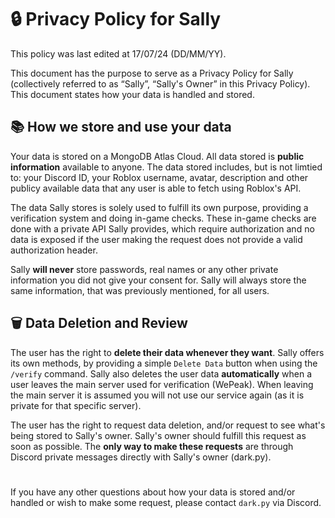 # 🔒 Privacy Policy for Sally
This policy was last edited at 17/07/24 (DD/MM/YY).

This document has the purpose to serve as a Privacy Policy for Sally (collectively referred to as “Sally”, “Sally's Owner” in this Privacy Policy). This document states how your data is handled and stored.

## 📚 How we store and use your data

Your data is stored on a MongoDB Atlas Cloud. All data stored is **public information** available to anyone. The data stored includes, but is not limtied to: your Discord ID, your Roblox username, avatar, description and other publicy available data that any user is able to fetch using Roblox's API.

The data Sally stores is solely used to fulfill its own purpose, providing a verification system and doing in-game checks. These in-game checks are done with a private API Sally provides, which require authorization and no data is exposed if the user making the request does not provide a valid authorization header.

Sally **will never** store passwords, real names or any other private information you did not give your consent for. Sally will always store the same information, that was previously mentioned, for all users.

## 🗑️ Data Deletion and Review
The user has the right to **delete their data whenever they want**. Sally offers its own methods, by providing a simple `Delete Data` button when using the `/verify` command. Sally also deletes the user data **automatically** when a user leaves the main server used for verification (WePeak). When leaving the main server it is assumed you will not use our service again (as it is private for that specific server).

The user has the right to request data deletion, and/or request to see what's being stored to Sally's owner. Sally's owner should fulfill this request as soon as possible. The **only way to make these requests** are through Discord private messages directly with Sally's owner (dark.py).

# 
If you have any other questions about how your data is stored and/or handled or wish to make some request, please contact `dark.py` via Discord. 
